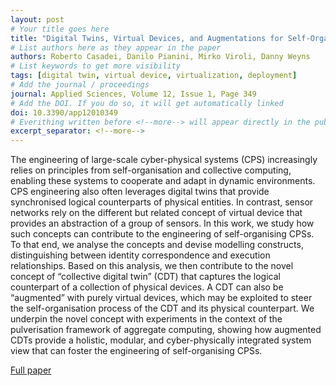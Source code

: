 ```yaml
---
layout: post
# Your title goes here
title: "Digital Twins, Virtual Devices, and Augmentations for Self-Organising Cyber-Physical Collectives"
# List authors here as they appear in the paper
authors: Roberto Casadei, Danilo Pianini, Mirko Viroli, Danny Weyns
# List keywords to get more visibility
tags: [digital twin, virtual device, virtualization, deployment]
# Add the journal / proceedings
journal: Applied Sciences, Volume 12, Issue 1, Page 349
# Add the DOI. If you do so, it will get automatically linked
doi: 10.3390/app12010349
# Everithing written before <!--more--> will appear directly in the publications page
excerpt_separator: <!--more-->
---
```


The engineering of large-scale cyber-physical systems (CPS) increasingly relies on principles from self-organisation and collective computing, enabling these systems to cooperate and adapt in dynamic environments. CPS engineering also often leverages digital twins that provide synchronised logical counterparts of physical entities. In contrast, sensor networks rely on the different but related concept of virtual device that provides an abstraction of a group of sensors. In this work, we study how such concepts can contribute to the engineering of self-organising CPSs. To that end, we analyse the concepts and devise modelling constructs, distinguishing between identity correspondence and execution relationships. Based on this analysis, we then contribute to the novel concept of “collective digital twin” (CDT) that captures the logical counterpart of a collection of physical devices. A CDT can also be “augmented” with purely virtual devices, which may be exploited to steer the self-organisation process of the CDT and its physical counterpart. We underpin the novel concept with experiments in the context of the pulverisation framework of aggregate computing, showing how augmented CDTs provide a holistic, modular, and cyber-physically integrated system view that can foster the engineering of self-organising CPSs.

<!--more-->

[Full paper](https://doi.org/10.3390/app12010349)
